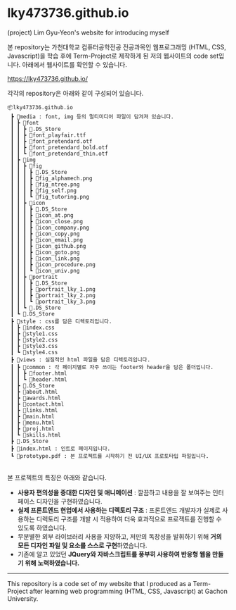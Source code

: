 # lky473736.github.io
(project) Lim Gyu-Yeon's website for introducing myself

본 repository는 가천대학교 컴퓨터공학전공 전공과목인 웹프로그래밍 (HTML, CSS, Javascript)을 학습 후에 Term-Project로 제작하게 된 저의 웹사이트의 code set입니다. 아래에서 웹사이트를 확인할 수 있습니다.  

https://lky473736.github.io/  

각각의 repository은 아래와 같이 구성되어 있습니다.

```
📦lky473736.github.io
 ┣ 📂media : font, img 등의 멀티미디어 파일이 담겨져 있습니다.
 ┃ ┣ 📂font
 ┃ ┃ ┣ 📜.DS_Store
 ┃ ┃ ┣ 📜font_playfair.ttf
 ┃ ┃ ┣ 📜font_pretendard.otf
 ┃ ┃ ┣ 📜font_pretendard_bold.otf
 ┃ ┃ ┗ 📜font_pretendard_thin.otf
 ┃ ┣ 📂img
 ┃ ┃ ┣ 📂fig
 ┃ ┃ ┃ ┣ 📜.DS_Store
 ┃ ┃ ┃ ┣ 📜fig_alphamech.png
 ┃ ┃ ┃ ┣ 📜fig_ntree.png
 ┃ ┃ ┃ ┣ 📜fig_self.png
 ┃ ┃ ┃ ┗ 📜fig_tutoring.png
 ┃ ┃ ┣ 📂icon
 ┃ ┃ ┃ ┣ 📜.DS_Store
 ┃ ┃ ┃ ┣ 📜icon_at.png
 ┃ ┃ ┃ ┣ 📜icon_close.png
 ┃ ┃ ┃ ┣ 📜icon_company.png
 ┃ ┃ ┃ ┣ 📜icon_copy.png
 ┃ ┃ ┃ ┣ 📜icon_email.png
 ┃ ┃ ┃ ┣ 📜icon_github.png
 ┃ ┃ ┃ ┣ 📜icon_goto.png
 ┃ ┃ ┃ ┣ 📜icon_link.png
 ┃ ┃ ┃ ┣ 📜icon_procedure.png
 ┃ ┃ ┃ ┗ 📜icon_univ.png
 ┃ ┃ ┣ 📂portrait
 ┃ ┃ ┃ ┣ 📜.DS_Store
 ┃ ┃ ┃ ┣ 📜portrait_lky_1.png
 ┃ ┃ ┃ ┣ 📜portrait_lky_2.png
 ┃ ┃ ┃ ┗ 📜portrait_lky_3.png
 ┃ ┃ ┗ 📜.DS_Store
 ┃ ┗ 📜.DS_Store
 ┣ 📂style : css를 담은 디렉토리입니다.
 ┃ ┣ 📜index.css
 ┃ ┣ 📜style1.css
 ┃ ┣ 📜style2.css
 ┃ ┣ 📜style3.css
 ┃ ┗ 📜style4.css
 ┣ 📂views : 실질적인 html 파일을 담은 디렉토리입니다.
 ┃ ┣ 📂common : 각 페이지별로 자주 쓰이는 footer와 header을 담은 폴더입니다.
 ┃ ┃ ┣ 📜footer.html
 ┃ ┃ ┗ 📜header.html
 ┃ ┣ 📜.DS_Store
 ┃ ┣ 📜about.html
 ┃ ┣ 📜awards.html
 ┃ ┣ 📜contact.html
 ┃ ┣ 📜links.html
 ┃ ┣ 📜main.html
 ┃ ┣ 📜menu.html
 ┃ ┣ 📜proj.html
 ┃ ┗ 📜skills.html
 ┣ 📜.DS_Store
 ┣ 📜index.html : 인트로 페이지입니다.
 ┗ 📜prototype.pdf : 본 프로젝트를 시작하기 전 UI/UX 프로토타입 파일입니다.
```

<br>
본 프로젝트의 특징은 아래와 같습니다.
<br>

- <b>사용자 편의성을 증대한 디자인 및 애니메이션</b> : 깔끔하고 내용을 잘 보여주는 인터페이스 디자인을 구현하였습니다.
- <b>실제 프론트엔드 현업에서 사용하는 디렉토리 구조</b> : 프론트엔드 개발자가 실제로 사용하는 디렉토리 구조를 개발 시 적용하여 더욱 효과적으로 프로젝트를 진행할 수 있도록 하였습니다.
- 무분별한 외부 라이브러리 사용을 지양하고, 저만의 독창성을 발휘하기 위해 <b>거의 모든 디자인 파일 및 요소를 스스로 구현</b>하였습니다.
- 기존에 알고 있었던 <b>JQuery와 자바스크립트를 풍부히 사용하여 반응형 웹을 만들기 위해 노력하였습니다.</b>

-----------------------

This repository is a code set of my website that I produced as a Term-Project after learning web programming (HTML, CSS, Javascript) at Gachon University.  
